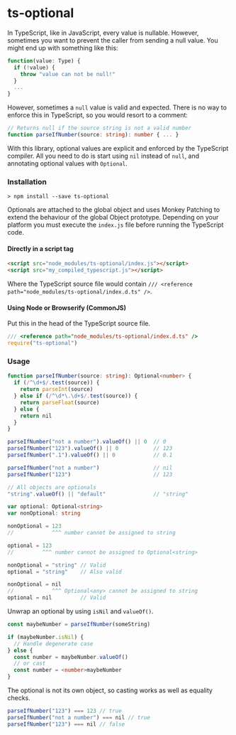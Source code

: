 # ts-optional

In TypeScript, like in JavaScript, every value is nullable. However, sometimes you want to prevent
the caller from sending a null value. You might end up with something like this:

```typescript
function(value: Type) {
  if (!value) {
    throw "value can not be null!"
  }
  ...
}
```

However, sometimes a `null` value is valid and expected. There is no way to enforce this in
TypeScript, so you would resort to a comment:

```typescript
// Returns null if the source string is not a valid number
function parseIfNumber(source: string): number { ... }
```

With this library, optional values are explicit and enforced by the TypeScript compiler. All you
need to do is start using `nil` instead of `null`, and annotating optional values with `Optional`.

### Installation

``` shell
> npm install --save ts-optional
```

Optionals are attached to the global object and uses Monkey Patching to extend the behaviour of
the global Object prototype. Depending on your platform you must execute the `index.js` file before
running the TypeScript code.

#### Directly in a script tag
```html
<script src="node_modules/ts-optional/index.js"></script>
<script src="my_compiled_typescript.js"></script>
```

Where the TypeScript source file would contain
`/// <reference path="node_modules/ts-optional/index.d.ts" />`.

#### Using Node or Browserify (CommonJS)
Put this in the head of the TypeScript source file.
```typescript
/// <reference path="node_modules/ts-optional/index.d.ts" />
require("ts-optional")
```

### Usage

```typescript
function parseIfNumber(source: string): Optional<number> {
  if (/^\d+$/.test(source)) {
    return parseInt(source)
  } else if (/^\d*\.\d+$/.test(source)) {
    return parseFloat(source)
  } else {
    return nil
  }
}

parseIfNumber("not a number").valueOf() || 0  // 0
parseIfNumber("123").valueOf() || 0           // 123
parseIfNumber(".1").valueOf() || 0            // 0.1

parseIfNumber("not a number")                 // nil
parseIfNumber("123")                          // 123

// All objects are optionals
"string".valueOf() || "default"               // "string"

var optional: Optional<string>
var nonOptional: string

nonOptional = 123
//            ^^^ number cannot be assigned to string

optional = 123
//         ^^^ number cannot be assigned to Optional<string>

nonOptional = "string" // Valid
optional = "string"    // Also valid

nonOptional = nil
//            ^^^ Optional<any> cannot be assigned to string
optional = nil         // Valid
```

Unwrap an optional by using `isNil` and `valueOf()`.

```typescript
const maybeNumber = parseIfNumber(someString)

if (maybeNumber.isNil) {
  // Handle degenerate case
} else {
  const number = maybeNumber.valueOf()
  // or cast
  const number = <number>maybeNumber
}
```

The optional is not its own object, so casting works as well as equality checks.

```typescript
parseIfNumber("123") === 123 // true
parseIfNumber("not a number") === nil // true
parseIfNumber("123") === nil // false
```
